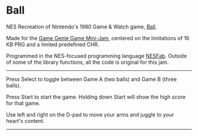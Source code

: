 # Ball

NES Recreation of Nintendo's 1980 Game & Watch game, [Ball](https://en.wikipedia.org/wiki/Ball_(video_game)). 

Made for the [Game Genie Game Mini-Jam](https://forums.nesdev.org/viewtopic.php?t=26222), centered on the limitations of 16 KB PRG and a limited predefined CHR.

Programmed in the NES-focused programming language [NESFab](https://github.com/pubby/nesfab). Outside of some of the library functions, all the code is original for this jam.

---

Press Select to toggle between Game A (two balls) and Game B (three balls).

Press Start to start the game. Holding down Start will show the high score for that game.

Use left and right on the D-pad to move your arms and juggle to your heart's content.

---
